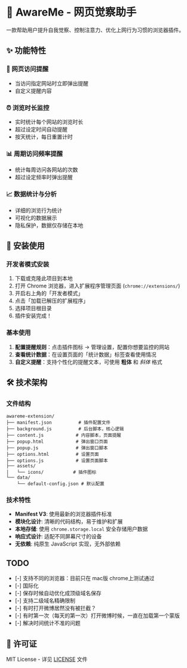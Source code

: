 # 🧠 AwareMe - 网页觉察助手

一款帮助用户提升自我觉察、控制注意力、优化上网行为习惯的浏览器插件。

## ✨ 功能特性

### 🔔 网页访问提醒
- 当访问指定网站时立即弹出提醒
- 自定义提醒内容

### ⏰ 浏览时长监控
- 实时统计每个网站的浏览时长
- 超过设定时间自动提醒
- 按天统计，每日重置计时

### 📊 周期访问频率提醒
- 统计每周访问各网站的次数
- 超过设定频率时弹出提醒


### 📈 数据统计与分析
- 详细的浏览行为统计
- 可视化的数据展示
- 隐私保护，数据仅存储在本地

## 🚀 安装使用

### 开发者模式安装

1. 下载或克隆此项目到本地
2. 打开 Chrome 浏览器，进入扩展程序管理页面 (`chrome://extensions/`)
3. 开启右上角的「开发者模式」
4. 点击「加载已解压的扩展程序」
5. 选择项目根目录
6. 插件安装完成！

### 基本使用

1. **配置提醒规则**：点击插件图标 → 管理设置，配置你想要监控的网站
2. **查看统计数据**：在设置页面的「统计数据」标签查看使用情况
4. **自定义提醒**：支持个性化的提醒文本，可使用 **粗体** 和 *斜体* 格式



## 🛠️ 技术架构

### 文件结构

```
awareme-extension/
├── manifest.json          # 插件配置文件
├── background.js          # 后台脚本，核心逻辑
├── content.js            # 内容脚本，页面提醒
├── popup.html            # 弹出窗口页面
├── popup.js              # 弹出窗口脚本
├── options.html          # 设置页面
├── options.js            # 设置页面脚本
├── assets/
│   └── icons/           # 插件图标
└── data/
    └── default-config.json # 默认配置
```

### 技术特性

- **Manifest V3**: 使用最新的浏览器插件标准
- **模块化设计**: 清晰的代码结构，易于维护和扩展
- **本地存储**: 使用 `chrome.storage.local` 安全存储用户数据
- **响应式设计**: 适配不同屏幕尺寸的设备
- **无依赖**: 纯原生 JavaScript 实现，无外部依赖

## TODO
- [-] 支持不同的浏览器：目前只在 mac版 chrome上测试通过
- [-] 国际化
- [-] 保存时候自动优化成顶级域名保存
- [-] 支持二级域名精确限制
- [-] 有时打开微博居然没有被拦截？
- [-] 有时第一次（每天的第一次）打开微博时候，一直在加载第一个蒙版
- [-] 解决时间统计不准的问题





## 📄 许可证

MIT License - 详见 [LICENSE](LICENSE) 文件

